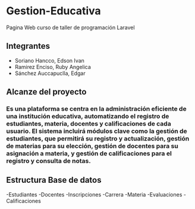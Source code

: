 <h1>Gestion-Educativa</h1>
 Pagina Web curso de taller de programación Laravel
<h2>Integrantes</h2>

- Soriano Hancco, Edson Ivan
- Ramirez Enciso, Ruby Angelica
- Sánchez Auccapuclla, Edgar
<h2>Alcanze del proyecto</h2>
<h3>Es una plataforma se centra en la administración eficiente de una institución educativa, automatizando el registro de estudiantes, materia, docentes y calificaciones de cada usuario.
El sistema incluirá módulos clave como la gestión de estudiantes, que permitirá su registro y actualización, gestión de materias para su elección, gestión de docentes para su asignación a materia, y gestión de calificaciones para el registro y consulta de notas.</h3>

<h2>Estructura Base de datos</h2>

-Estudiantes
-Docentes
-Inscripciones
-Carrera
-Materia
-Evaluaciones
-Calificaciones
